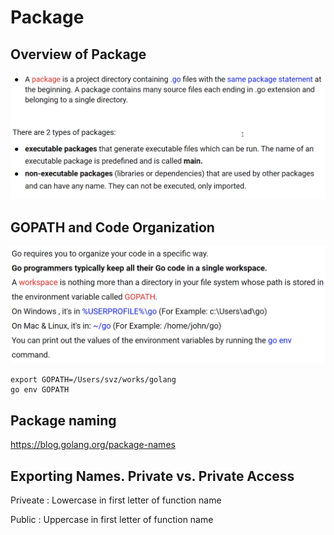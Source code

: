 # Package 

## Overview of Package

![](01.01.png)

## GOPATH and Code Organization

![](01.02.png)

```
export GOPATH=/Users/svz/works/golang
go env GOPATH
```

## Package naming

https://blog.golang.org/package-names

## Exporting Names. Private vs. Private Access

Priveate : Lowercase in first letter of function name

Public : Uppercase in first letter of function name
